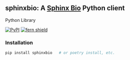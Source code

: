 ## sphinxbio: A [Sphinx Bio](https://www.sphinxbio.com/) Python client
 Python Library

[![PyPI](https://img.shields.io/pypi/v/sphinxbio)](https://pypi.org/project/sphinxbio/)
[![fern shield](https://img.shields.io/badge/%F0%9F%8C%BF-SDK%20generated%20by%20Fern-brightgreen)](https://github.com/fern-api/fern)


### Installation
```bash
pip install sphinxbio   # or poetry install, etc.
```

